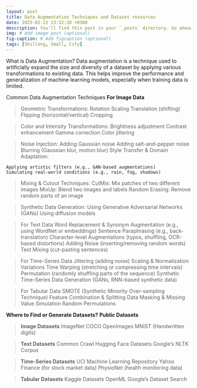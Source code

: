 ```yaml
---
layout: post
title: Data Augmentation Techniques and Dataset resources 
date: 2025-02-22 13:32:20 +0300
description: You’ll find this post in your `_posts` directory. Go ahead and edit it and re-build the site to see your changes. # Add post description (optional)
img: # Add image post (optional)
fig-caption: # Add figcaption (optional)
tags: [Shillong, Small, City]
---
```


What is Data Augmentation?
Data augmentation is a technique used to artificially expand the size and diversity of a dataset by applying various transformations to existing data. This helps improve the performance and generalization of machine learning models, especially when training data is limited.

Common Data Augmentation Techniques
**For Image Data**

>Geometric Transformations:
    Rotation
    Scaling
    Translation (shifting)
    Flipping (horizontal/vertical)
    Cropping

>Color and Intensity Transformations:
    Brightness adjustment
    Contrast enhancement
    Gamma correction
    Color jittering

>Noise Injection:
    Adding Gaussian noise
    Adding salt-and-pepper noise
    Blurring (Gaussian blur, motion blur)
    Style Transfer & Domain Adaptation:
    
    Applying artistic filters (e.g., GAN-based augmentations)
    Simulating real-world conditions (e.g., rain, fog, shadows)

>Mixing & Cutout Techniques:
    CutMix: Mix patches of two different images
    MixUp: Blend two images and labels
    Random Erasing: Remove random parts of an image

>Synthetic Data Generation:
    Using Generative Adversarial Networks (GANs)
    Using diffusion models

>For Text Data
    Word Replacement & Synonym Augmentation (e.g., using WordNet or embeddings)
    Sentence Paraphrasing (e.g., back-translation)
    Character-level Augmentations (typos, shuffling, OCR-based distortions)
    Adding Noise (inserting/removing random words)
    Text Mixing (cut-pasting sentences)

>For Time-Series Data
    Jittering (adding noise)
    Scaling & Normalization Variations
    Time Warping (stretching or compressing time intervals)
    Permutation (randomly shuffling parts of the sequence)
    Synthetic Time-Series Data Generation (GANs, RNN-based synthetic data)

>For Tabular Data
    SMOTE (Synthetic Minority Over-sampling Technique)
    Feature Combination & Splitting
    Data Masking & Missing Value Simulation
    Random Permutations

**Where to Find or Generate Datasets?**
**Public Datasets**
>**Image Datasets**
    ImageNet
    COCO
    OpenImages
    MNIST (Handwritten digits)

>**Text Datasets**
    Common Crawl
    Hugging Face Datasets
    Google’s NLTK Corpus

>**Time-Series Datasets**
    UCI Machine Learning Repository
    Yahoo Finance (for stock market data)
    PhysioNet (health monitoring data)

>**Tabular Datasets**
    Kaggle Datasets
    OpenML
    Google’s Dataset Search